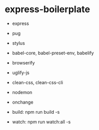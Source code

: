 # express-boilerplate

- express
- pug
- stylus
- babel-core, babel-preset-env, babelify
- browserify
- uglify-js
- clean-css, clean-css-cli
- nodemon
- onchange

- build: npm run build -s
- watch: npm run watch:all -s
